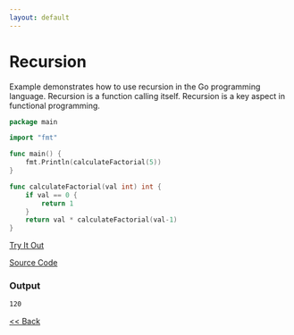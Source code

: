 ```yaml
---
layout: default
---
```


# Recursion

Example demonstrates how to use recursion in the Go programming language.
Recursion is a function calling itself. Recursion is a key aspect in functional programming.

```go
package main

import "fmt"

func main() {
	fmt.Println(calculateFactorial(5))
}

func calculateFactorial(val int) int {
	if val == 0 {
		return 1
	}
	return val * calculateFactorial(val-1)
}
```
<a href='https://play.golang.org/p/fG_C_2OI03j' target='_blank'>Try It Out</a>

[Source Code](https://github.com/sagar-jadhav/go-examples/blob/master/src/recursion.go)

### Output

```bash
120
```

[<< Back](./)

